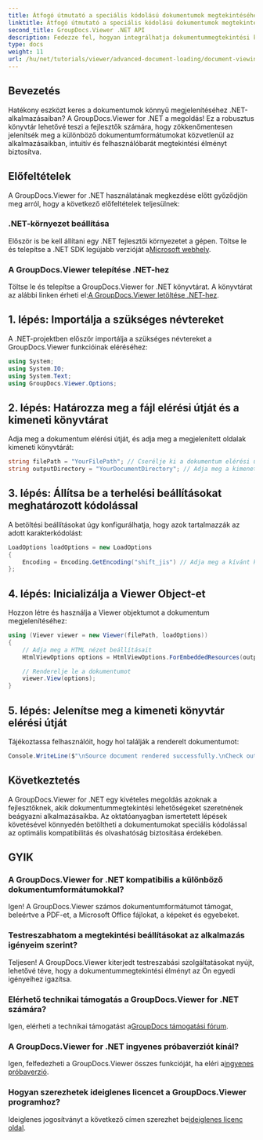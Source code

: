 ```yaml
---
title: Átfogó útmutató a speciális kódolású dokumentumok megtekintéséhez
linktitle: Átfogó útmutató a speciális kódolású dokumentumok megtekintéséhez
second_title: GroupDocs.Viewer .NET API
description: Fedezze fel, hogyan integrálhatja dokumentummegtekintési képességeit .NET-alkalmazásaiba a GroupDocs.Viewer for .NET segítségével. Ez a részletes útmutató végigvezeti a telepítésen, beállításon és különféle dokumentumformátumok renderelésén.
type: docs
weight: 11
url: /hu/net/tutorials/viewer/advanced-document-loading/document-viewing-with-specific-encoding/
---
```

## Bevezetés

Hatékony eszközt keres a dokumentumok könnyű megjelenítéséhez .NET-alkalmazásaiban? A GroupDocs.Viewer for .NET a megoldás! Ez a robusztus könyvtár lehetővé teszi a fejlesztők számára, hogy zökkenőmentesen jelenítsék meg a különböző dokumentumformátumokat közvetlenül az alkalmazásaikban, intuitív és felhasználóbarát megtekintési élményt biztosítva.

## Előfeltételek

A GroupDocs.Viewer for .NET használatának megkezdése előtt győződjön meg arról, hogy a következő előfeltételek teljesülnek:

### .NET-környezet beállítása

 Először is be kell állítani egy .NET fejlesztői környezetet a gépen. Töltse le és telepítse a .NET SDK legújabb verzióját a[Microsoft webhely](https://dotnet.microsoft.com/download).

### A GroupDocs.Viewer telepítése .NET-hez

 Töltse le és telepítse a GroupDocs.Viewer for .NET könyvtárat. A könyvtárat az alábbi linken érheti el:[A GroupDocs.Viewer letöltése .NET-hez](https://releases.groupdocs.com/viewer/net/).

## 1. lépés: Importálja a szükséges névtereket

A .NET-projektben először importálja a szükséges névtereket a GroupDocs.Viewer funkcióinak eléréséhez:

```csharp
using System;
using System.IO;
using System.Text;
using GroupDocs.Viewer.Options;
```

## 2. lépés: Határozza meg a fájl elérési útját és a kimeneti könyvtárat

Adja meg a dokumentum elérési útját, és adja meg a megjelenített oldalak kimeneti könyvtárát:

```csharp
string filePath = "YourFilePath"; // Cserélje ki a dokumentum elérési útját
string outputDirectory = "YourDocumentDirectory"; // Adja meg a kimeneti könyvtárat
```

## 3. lépés: Állítsa be a terhelési beállításokat meghatározott kódolással

A betöltési beállításokat úgy konfigurálhatja, hogy azok tartalmazzák az adott karakterkódolást:

```csharp
LoadOptions loadOptions = new LoadOptions
{
    Encoding = Encoding.GetEncoding("shift_jis") // Adja meg a kívánt kódolást
};
```

## 4. lépés: Inicializálja a Viewer Object-et

Hozzon létre és használja a Viewer objektumot a dokumentum megjelenítéséhez:

```csharp
using (Viewer viewer = new Viewer(filePath, loadOptions))
{
    // Adja meg a HTML nézet beállításait
    HtmlViewOptions options = HtmlViewOptions.ForEmbeddedResources(outputDirectory + "/page-{0}.html");

    // Renderelje le a dokumentumot
    viewer.View(options);
}
```

## 5. lépés: Jelenítse meg a kimeneti könyvtár elérési útját

Tájékoztassa felhasználóit, hogy hol találják a renderelt dokumentumot:

```csharp
Console.WriteLine($"\nSource document rendered successfully.\nCheck output in {outputDirectory}.");
```

## Következtetés

A GroupDocs.Viewer for .NET egy kivételes megoldás azoknak a fejlesztőknek, akik dokumentummegtekintési lehetőségeket szeretnének beágyazni alkalmazásaikba. Az oktatóanyagban ismertetett lépések követésével könnyedén betöltheti a dokumentumokat speciális kódolással az optimális kompatibilitás és olvashatóság biztosítása érdekében.

## GYIK

### A GroupDocs.Viewer for .NET kompatibilis a különböző dokumentumformátumokkal?
Igen! A GroupDocs.Viewer számos dokumentumformátumot támogat, beleértve a PDF-et, a Microsoft Office fájlokat, a képeket és egyebeket.

### Testreszabhatom a megtekintési beállításokat az alkalmazás igényeim szerint?
Teljesen! A GroupDocs.Viewer kiterjedt testreszabási szolgáltatásokat nyújt, lehetővé téve, hogy a dokumentummegtekintési élményt az Ön egyedi igényeihez igazítsa.

### Elérhető technikai támogatás a GroupDocs.Viewer for .NET számára?
 Igen, elérheti a technikai támogatást a[GroupDocs támogatási fórum](https://forum.groupdocs.com/c/viewer/9).

### A GroupDocs.Viewer for .NET ingyenes próbaverziót kínál?
 Igen, felfedezheti a GroupDocs.Viewer összes funkcióját, ha eléri a[ingyenes próbaverzió](https://releases.groupdocs.com/).

### Hogyan szerezhetek ideiglenes licencet a GroupDocs.Viewer programhoz?
 Ideiglenes jogosítványt a következő címen szerezhet be[ideiglenes licenc oldal](https://purchase.groupdocs.com/temporary-license/).